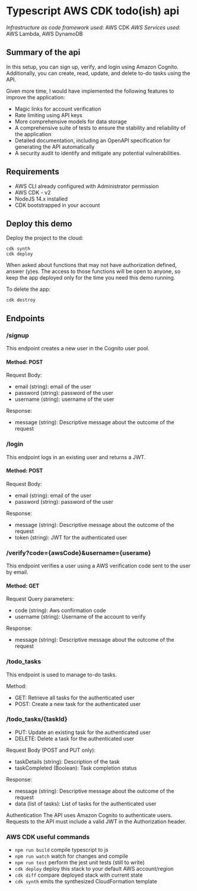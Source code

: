 # Typescript AWS CDK todo(ish) api

_Infrastructure as code framework used_: AWS CDK
_AWS Services used_: AWS Lambda, AWS DynamoDB

## Summary of the api

In this setup, you can sign up, verify, and login using Amazon Cognito. Additionally, you can create, read, update, and delete to-do tasks using the API.

Given more time, I would have implemented the following features to improve the application:
- Magic links for account verification
- Rate limiting using API keys
- More comprehensive models for data storage
- A comprehensive suite of tests to ensure the stability and reliability of the application
- Detailed documentation, including an OpenAPI specification for generating the API automatically
- A security audit to identify and mitigate any potential vulnerabilities.


## Requirements

- AWS CLI already configured with Administrator permission
- AWS CDK - v2
- NodeJS 14.x installed
- CDK bootstrapped in your account

## Deploy this demo

Deploy the project to the cloud:

```
cdk synth
cdk deploy
```

When asked about functions that may not have authorization defined, answer (y)es. The access to those functions will be open to anyone, so keep the app deployed only for the time you need this demo running.

To delete the app:

```
cdk destroy
```

## Endpoints
### /signup
This endpoint creates a new user in the Cognito user pool.

#### Method: POST

Request Body:
- email (string): email of the user
- password (string): password of the user
- username (string): username of the user

Response:
- message (string): Descriptive message about the outcome of the request

### /login
This endpoint logs in an existing user and returns a JWT.

#### Method: POST

Request Body:
- email (string): email of the user
- password (string): password of the user

Response:
- message (string): Descriptive message about the outcome of the request
- token (string): JWT for the authenticated user

### /verify?code={awsCode}&username={userame}
This endpoint verifies a user using a AWS verification code sent to the user by email.

#### Method: GET

Request Query parameters:
- code (string): Aws confirmation code
- username (string): Username of the account to verify

Response:
- message (string): Descriptive message about the outcome of the request

### /todo_tasks
This endpoint is used to manage to-do tasks.

Method:
- GET: Retrieve all tasks for the authenticated user
- POST: Create a new task for the authenticated user

### /todo_tasks/{taskId}
- PUT: Update an existing task for the authenticated user
- DELETE: Delete a task for the authenticated user

Request Body (POST and PUT only):
- taskDetails (string): Description of the task
- taskCompleted (Boolean): Task completion status

Response:
- message (string): Descriptive message about the outcome of the request
- data (list of tasks): List of tasks for the authenticated user

Authentication
The API uses Amazon Cognito to authenticate users. Requests to the API must include a valid JWT in the Authorization header.

### AWS CDK useful commands

- `npm run build` compile typescript to js
- `npm run watch` watch for changes and compile
- `npm run test` perform the jest unit tests (still to write)
- `cdk deploy` deploy this stack to your default AWS account/region
- `cdk diff` compare deployed stack with current state
- `cdk synth` emits the synthesized CloudFormation template
